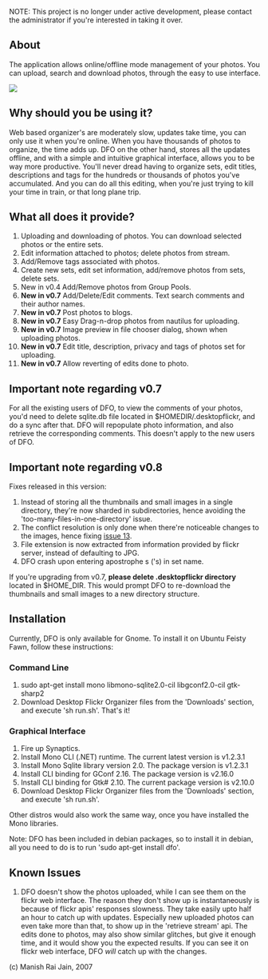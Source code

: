 NOTE: This project is no longer under active development, please contact the administrator if you're interested in taking it over.


## About ##
The application allows online/offline mode management of your photos. You can upload, search and download photos, through the easy to use interface.

[![](http://farm2.static.flickr.com/1340/621022325_f0a6662489_d.jpg)](http://www.flickr.com/photos/tuxmann/sets/72157600480365381)

## Why should you be using it? ##
Web based organizer's are moderately slow, updates take time, you can only use it when you're online. When you have thousands of photos to organize, the time adds up. DFO on the other hand, stores all the updates offline, and with a simple and intuitive graphical interface, allows you to be way more productive. You'll never dread having to organize sets, edit titles, descriptions and tags for the hundreds or thousands of photos you've accumulated. And you can do all this editing, when you're just trying to kill your time in train, or that long plane trip.

## What all does it provide? ##
  1. Uploading and downloading of photos. You can download selected photos or the entire sets.
  1. Edit information attached to photos; delete photos from stream.
  1. Add/Remove tags associated with photos.
  1. Create new sets, edit set information, add/remove photos from sets, delete sets.
  1. New in v0.4 Add/Remove photos from Group Pools.
  1. **New in v0.7** Add/Delete/Edit comments. Text search comments and their author names.
  1. **New in v0.7** Post photos to blogs.
  1. **New in v0.7** Easy Drag-n-drop photos from nautilus for uploading.
  1. **New in v0.7** Image preview in file chooser dialog, shown when uploading photos.
  1. **New in v0.7** Edit title, description, privacy and tags of photos set for uploading.
  1. **New in v0.7** Allow reverting of edits done to photo.

## Important note regarding v0.7 ##
For all the existing users of DFO, to view the comments of your photos, you'd need to delete sqlite.db file located in $HOMEDIR/.desktopflickr, and do a sync after that. DFO will repopulate photo information, and also retrieve the corresponding comments. This doesn't apply to the new users of DFO.

## Important note regarding v0.8 ##

Fixes released in this version:
  1. Instead of storing all the thumbnails and small images in a single directory, they're now sharded in subdirectories, hence avoiding the 'too-many-files-in-one-directory' issue.
  1. The conflict resolution is only done when there're noticeable changes to the images, hence fixing [issue 13](https://code.google.com/p/dfo/issues/detail?id=13).
  1. File extension is now extracted from information provided by flickr server, instead of defaulting to JPG.
  1. DFO crash upon entering apostrophe s ('s) in set name.

If you're upgrading from v0.7, **please delete .desktopflickr directory** located in $HOME\_DIR. This would prompt DFO to re-download the thumbnails and small images to a new directory structure.

## Installation ##
Currently, DFO is only available for Gnome. To install it on Ubuntu Feisty Fawn, follow these instructions:
### Command Line ###
  1. sudo apt-get install mono libmono-sqlite2.0-cil libgconf2.0-cil gtk-sharp2
  1. Download Desktop Flickr Organizer files from the 'Downloads' section, and execute 'sh run.sh'. That's it!

### Graphical Interface ###
  1. Fire up Synaptics.
  1. Install Mono CLI (.NET) runtime. The current latest version is v1.2.3.1
  1. Install Mono Sqlite library version 2.0. The package version is v1.2.3.1
  1. Install CLI binding for GConf 2.16. The package version is v2.16.0
  1. Install CLI binding for Gtk# 2.10. The current package version is v2.10.0
  1. Download Desktop Flickr Organizer files from the 'Downloads' section, and execute 'sh run.sh'.

Other distros would also work the same way, once you have installed the Mono libraries.

Note: DFO has been included in debian packages, so to install it in debian, all you need to do is to run 'sudo apt-get install dfo'.

## Known Issues ##
  1. DFO doesn't show the photos uploaded, while I can see them on the flickr web interface.
The reason they don't show up is instantaneously is because of flickr apis' responses slowness. They take easily upto half an hour to catch up with updates. Especially new uploaded photos can even take more than that, to show up in the 'retrieve stream' api. The edits done to photos, may also show similar glitches, but give it enough time, and it would show you the expected results. If you can see it on flickr web interface, DFO _will_ catch up with the changes.

(c) Manish Rai Jain, 2007